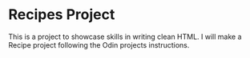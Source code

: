 # Recipes Project

This is a project to showcase skills in writing 
clean HTML. I will make a Recipe project following the Odin projects instructions.